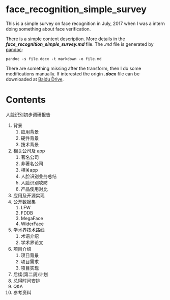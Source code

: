 # face_recognition_simple_survey
This is a simple survey on face recognition in July, 2017 when I was a intern doing something about face verification.

There is a simple content description. More details in the 
***face_recognition_simple_survey.md*** file. The *.md* file is generated by 
[pandoc](http://pandoc.org/installing.html):
```
pandoc -s file.docx -t markdown -o file.md
``` 
There are something missing after the transform, then I do some modifications manually. 
If interested the origin ***.docx*** file can be downloaded at [Baidu Drive](https://pan.baidu.com/s/1raunsEo). 

# Contents

人脸识别初步调研报告
1. 背景
    1. 应用背景
    2. 硬件背景
    3. 技术背景
2. 相关公司及 app
    1. 著名公司
    2. 非著名公司
    3. 相关app
    4. 人脸识别业务总结
    5. 人脸识别攻防
    6. 产品使用对比
3. 应用及开源实现
4. 公开数据集
    1. LFW
    2. FDDB
    3. MegaFace
    4. WiderFace
5. 学术界技术路线
    1. 术语介绍
    2. 学术界论文
6. 项目介绍
    1. 项目背景
    2. 项目需求
    3. 项目实现
7. 后续(第二周)计划
8. 总得时间安排
9. Q&A
10. 参考资料